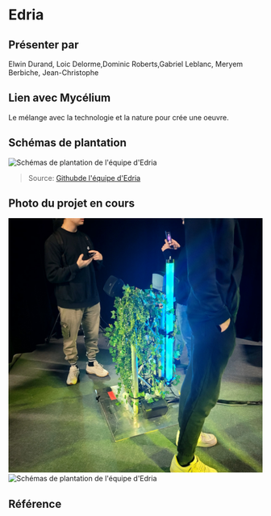 # Edria

## Présenter par 
Elwin Durand, Loic Delorme,Dominic Roberts,Gabriel Leblanc, Meryem Berbiche, Jean-Christophe 

## Lien avec Mycélium 

Le mélange avec la technologie et la nature pour crée une oeuvre.

## Schémas de plantation
![Schémas de plantation de l'équipe d'Edria](medias/schema_de_plantiation_edria.png)
> Source: [Githubde l'équipe d'Edria](https://github.com/F-C-A/EDRIA)


## Photo du projet en cours
![Schémas de plantation de l'équipe d'Edria](medias/edria_instalation_milieu.jpg)
![Schémas de plantation de l'équipe d'Edria](medias/edria_installation_intéraction.jpg)
## Référence



